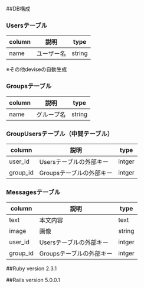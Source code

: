 ##DB構成

### Usersテーブル

| column | 説明 | type |
|---|---|---|
| name | ユーザー名 | string |

※その他deviseの自動生成


### Groupsテーブル

| column | 説明 | type |
|---|---|---|
| name | グループ名 | string |



### GroupUsersテーブル（中間テーブル）

| column | 説明 | type |
|---|---|---|
| user_id | Usersテーブルの外部キー | intger |
| group_id | Groupsテーブルの外部キー | intger |



### Messagesテーブル
| column | 説明 | type |
|---|---|---|
| text | 本文内容 | text |
| image | 画像 | string |
| user_id | Usersテーブルの外部キー | intger |
| group_id | Groupsテーブルの外部キー | intger |



##Ruby version
2.3.1


##Rails version
5.0.0.1
